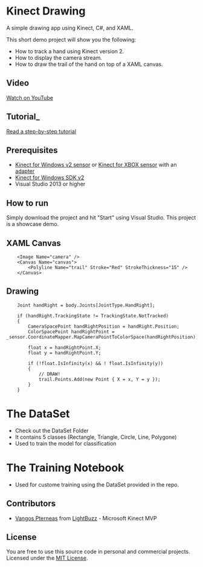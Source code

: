 # Kinect  Drawing
A simple drawing app using Kinect, C#, and XAML.

This short demo project will show you the following:
* How to track a hand using Kinect version 2.
* How to display the camera stream.
* How to draw the trail of the hand on top of a XAML canvas.

## Video
[Watch on YouTube](https://youtu.be/8fTNLHeUXQg)

## Tutorial_  
[Read a step-by-step tutorial](http://pterneas.com/?p=2244&preview=true)

## Prerequisites
* [Kinect for Windows v2 sensor](http://amzn.to/1DQtBSV) or [Kinect for XBOX sensor](http://amzn.to/1AvdswC) with an [adapter](http://amzn.to/1wPJG55)
* [Kinect for Windows SDK v2](http://www.microsoft.com/en-us/download/details.aspx?id=44561)
* Visual Studio 2013 or higher

## How to run
Simply download the project and hit "Start" using Visual Studio. This project is a showcase demo.

## XAML Canvas

		<Image Name="camera" />
		<Canvas Name="canvas">
			<Polyline Name="trail" Stroke="Red" StrokeThickness="15" />
		</Canvas>

## Drawing

		Joint handRight = body.Joints[JointType.HandRight];

		if (handRight.TrackingState != TrackingState.NotTracked)
		{
			CameraSpacePoint handRightPosition = handRight.Position;
			ColorSpacePoint handRightPoint = _sensor.CoordinateMapper.MapCameraPointToColorSpace(handRightPosition);

			float x = handRightPoint.X;
			float y = handRightPoint.Y;

			if (!float.IsInfinity(x) && ! float.IsInfinity(y))
			{
				// DRAW!
				trail.Points.Add(new Point { X = x, Y = y });
			}
		}
		
# The DataSet
* Check out the DataSet Folder
* It contains 5 classes (Rectangle, Triangle, Circle, Line, Polygone)
* Used to train the model for classification


# The Training Notebook
* Used for custome training using the DataSet provided in the repo.

## Contributors
* [Vangos Pterneas](http://pterneas.com) from [LightBuzz](http://lightbuzz.com) - Microsoft Kinect MVP

## License
You are free to use this source code in personal and commercial projects. Licensed under the [MIT License](https://github.com/LightBuzz/Kinect-Drawing/blob/master/LICENSE).
